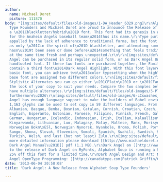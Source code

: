 ```yaml
---
author:
  name: Michael Doret
  picture: 111870
body: "[img:sites/default/files/old-images/1-DA_Header_6329.png]\r\nAlphabet Soup
  Type Founders and Michael Doret are proud to announce the Release of Dark Angel,
  a \u201Cblackletter/hybrid\u201D font. This font had its genesis in a logo sketch
  for the Anaheim Angels baseball team\u2014thus its name.\r\nType purists may be
  appalled by the lack of adherence to traditional forms, but the font should be seen
  as only \u201Cin the spirit of\u201D blackletter, and attempting something that
  hasn\u2019t been seen or done before\u2014something that feels traditional, yet
  at the same time fresh and perhaps unexpected.\r\n\r\n[img:sites/default/files/old-images/2-DA_Header_5479.png]\r\n<!--break-->\r\nDark
  Angel can be purchased in its regular solid form, or as Dark Angel Underlight\u2014a
  handtooled font. If these two fonts are purchased together, the Family package will
  contain a third font\u2014Dark Angel Highlight. With this font layered over the
  basic font, you can achieve two\u2013color typesetting when the highlight and the
  base font are assigned two different colors.\r\n[img:sites/default/files/old-images/3-DA_3Fonts_5571.png]\r\n[img:sites/default/files/old-images/4-DieYoung_3979.png]\r\nWith
  Stylistic Alternates you can go either \u201CPlain\u201D or \u201CFancy\u201D, changing
  the look of your copy to suit your needs. Compare the two samples below. Some characters
  have multiple alternates.\r\n[img:sites/default/files/old-images/5-Plain_Fancy_5122.png]\r\nAnd
  furthermore\u2026\r\n[img:sites/default/files/old-images/6-LCswashes_4997.png]\r\n[img:sites/default/files/old-images/7-Special_3566.png]\r\nDark
  Angel has enough language support to make the builders of Babel envious\u2014its
  1,163 glyphs can be used to set copy in 59 different languages. From A to Z: Afrikaans,
  Albanian, Basque, Bemba, Bosnian, Catalan, Cornish, Croatian, Czech, Danish, Dutch,
  English, Esperanto, Estonian, Faroese, Filipino, Finnish, French, Galician, Ganda,
  German, Hungarian, Icelandic, Indonesian, Irish, Italian, Kalaallisut, Kamba, Kikuyu,
  Kinyarwanda, Lithuanian, Luo, Malagasy, Malay, Maltese, Manx, Morisyen, North Ndebele,
  Norwegian Bokm\xE5l, Norwegian Nynorsk, Nyankole, Oromo, Polish, Portuguese, Romansh,
  Sango, Shona, Slovak, Slovenian, Somali, Spanish, Swahili, Swedish, Swiss German,
  Turkish, Welsh, and last (but not least) Zulu.\r\n[img:sites/default/files/old-images/8-Babel_5253.png]\r\n[img:sites/default/files/old-images/9-Abandon_6266.png]\r\nFor
  more detailed information please download [[http://www.michaeldoret.com/AlphabetSoup/DarkAngel_Manual.pdf|\u201CThe
  Dark Angel Manual\u201D]] pdf (1.1 MB).\r\nDark Angel on [[http://www.myfonts.com/fonts/alphabetsoup/dark-angel|MyFonts]]\r\nCoincidental
  to the release of Dark Angel on MyFonts, Alphabet Soup is running a Special Promotion:
  25% off this font for a limited time.\r\nDark Angel Design and Art: Michael Doret\r\nDark
  Angel OpenType Programming: [[http://canadatype.com|Patrick Griffin/Canada Type]]"
date: '2013-06-04 20:58:08'
title: 'Dark Angel: A New Release from Alphabet Soup Type Founders'

---
```

